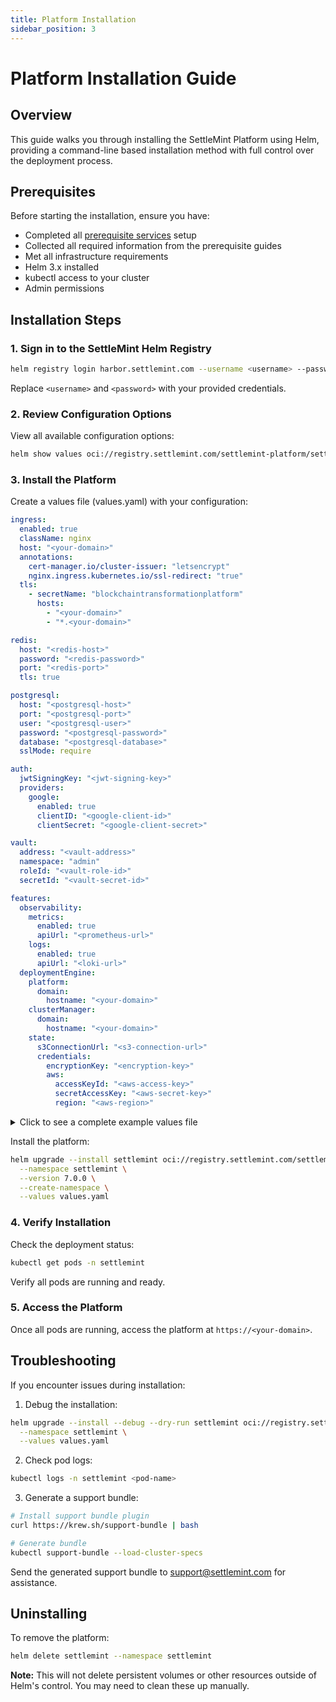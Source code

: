 ```yaml
---
title: Platform Installation
sidebar_position: 3
---
```


# Platform Installation Guide

## Overview

This guide walks you through installing the SettleMint Platform using Helm, providing a command-line based installation method with full control over the deployment process.

## Prerequisites

Before starting the installation, ensure you have:
- Completed all [prerequisite services](/launch-platform/self-hosted/installation-guide/prerequisites/overview) setup
- Collected all required information from the prerequisite guides
- Met all infrastructure requirements
- Helm 3.x installed
- kubectl access to your cluster
- Admin permissions

## Installation Steps

### 1. Sign in to the SettleMint Helm Registry

```bash
helm registry login harbor.settlemint.com --username <username> --password <password>
```

Replace `<username>` and `<password>` with your provided credentials.

### 2. Review Configuration Options

View all available configuration options:

```bash
helm show values oci://registry.settlemint.com/settlemint-platform/settlemint --version 7.0.0
```

### 3. Install the Platform

Create a values file (values.yaml) with your configuration:

```yaml
ingress:
  enabled: true
  className: nginx
  host: "<your-domain>"
  annotations:
    cert-manager.io/cluster-issuer: "letsencrypt"
    nginx.ingress.kubernetes.io/ssl-redirect: "true"
  tls:
    - secretName: "blockchaintransformationplatform"
      hosts:
        - "<your-domain>"
        - "*.<your-domain>"

redis:
  host: "<redis-host>"
  password: "<redis-password>"
  port: "<redis-port>"
  tls: true

postgresql:
  host: "<postgresql-host>"
  port: "<postgresql-port>"
  user: "<postgresql-user>"
  password: "<postgresql-password>"
  database: "<postgresql-database>"
  sslMode: require

auth:
  jwtSigningKey: "<jwt-signing-key>"
  providers:
    google:
      enabled: true
      clientID: "<google-client-id>"
      clientSecret: "<google-client-secret>"

vault:
  address: "<vault-address>"
  namespace: "admin"
  roleId: "<vault-role-id>"
  secretId: "<vault-secret-id>"

features:
  observability:
    metrics:
      enabled: true
      apiUrl: "<prometheus-url>"
    logs:
      enabled: true
      apiUrl: "<loki-url>"
  deploymentEngine:
    platform:
      domain:
        hostname: "<your-domain>"
    clusterManager:
      domain:
        hostname: "<your-domain>"
    state:
      s3ConnectionUrl: "<s3-connection-url>"
      credentials:
        encryptionKey: "<encryption-key>"
        aws:
          accessKeyId: "<aws-access-key>"
          secretAccessKey: "<aws-secret-key>"
          region: "<aws-region>"
```

<details>
<summary>Click to see a complete example values file</summary>

```yaml
ingress:
  enabled: true
  className: nginx
  host: "sandbox-demo.blockchaintransformationplatform.com"
  annotations:
    cert-manager.io/cluster-issuer: "letsencrypt"
    nginx.ingress.kubernetes.io/ssl-redirect: "true"
  tls:
    - secretName: "blockchaintransformationplatform"
      hosts:
        - "sandbox-demo.blockchaintransformationplatform.com"
        - "*.sandbox-demo.blockchaintransformationplatform.com"

redis:
  host: redis-17220.c250.eu-central-1-1.ec2.cloud.redislabs.com
  password: supersecretredispassword
  port: 17220
  tls: true

postgresql:
  host: ep-morning-moon-a20p0s24-pooler.eu-central-1.aws.neon.tech
  port: 5432
  user: sandbox-demo_owner
  password: mysupersecretpsqlpassword
  database: sandbox-demo
  sslMode: require

auth:
  jwtSigningKey: "HamMmiYGP+sBClp0tWbhlg8I5+k/OOoM+/7rNOLpHtI="
  providers:
    google:
      enabled: true
      clientID: "123456789-abcdefghijklmnopqrstuvwxyz.apps.googleusercontent.com"
      clientSecret: "GOCSPX-abcdefghijklmnopqrstuvwxyz"

vault:
  address: "https://sandbox-demo-public-vault-975715c8.ba526938.z1.hashicorp.cloud:8200"
  namespace: "admin"
  roleId: "12345678-90ab-cdef-ghij-klmnopqrstuv"
  secretId: "12345678-90ab-cdef-ghij-klmnopqrstuv"

features:
  observability:
    metrics:
      enabled: true
      apiUrl: "http://victoria-metrics-victoria-metrics-single-server.observability.svc.cluster.local:8428/prometheus/api/v1"
    logs:
      enabled: true
      apiUrl: "http://loki-gateway.observability.svc.cluster.local/loki/api/v1"
  deploymentEngine:
    platform:
      domain:
        hostname: "sandbox-demo.blockchaintransformationplatform.com"
    clusterManager:
      domain:
        hostname: "sandbox-demo.blockchaintransformationplatform.com"
    state:
      s3ConnectionUrl: "s3://sandbox-demo-bucket?region=eu-central-1"
      credentials:
        encryptionKey: "r532kL19Jrp8Fnql43ScR4UhN46Sh1QmgbJXjkPC2YI="
        aws:
          accessKeyId: "AKIAIOSFODNN7EXAMPLE"
          secretAccessKey: "wJalrXUtnFEMI/K7MDENG/bPxRfiCYEXAMPLEKEY"
          region: "eu-central-1"

app:
  replicaCount: 2
api:
  replicaCount: 2
job:
  replicaCount: 2
  resources:
    requests:
      cpu: 100m
      memory: 512Mi
  autoscaling:
    enabled: true
deployWorker:
  replicaCount: 2
  resources:
    requests:
      cpu: 100m
      memory: 512Mi
  autoscaling:
    enabled: true
clusterManager:
  replicaCount: 2
docs:
  replicaCount: 2
```

</details>

Install the platform:

```bash
helm upgrade --install settlemint oci://registry.settlemint.com/settlemint-platform/settlemint \
  --namespace settlemint \
  --version 7.0.0 \
  --create-namespace \
  --values values.yaml
```

### 4. Verify Installation

Check the deployment status:

```bash
kubectl get pods -n settlemint
```

Verify all pods are running and ready.

### 5. Access the Platform

Once all pods are running, access the platform at `https://<your-domain>`.

## Troubleshooting

If you encounter issues during installation:

1. Debug the installation:
```bash
helm upgrade --install --debug --dry-run settlemint oci://registry.settlemint.com/settlemint-platform/settlemint \
  --namespace settlemint \
  --values values.yaml
```

2. Check pod logs:
```bash
kubectl logs -n settlemint <pod-name>
```

3. Generate a support bundle:
```bash
# Install support bundle plugin
curl https://krew.sh/support-bundle | bash

# Generate bundle
kubectl support-bundle --load-cluster-specs
```

Send the generated support bundle to [support@settlemint.com](mailto:support@settlemint.com) for assistance.

## Uninstalling

To remove the platform:

```bash
helm delete settlemint --namespace settlemint
```

**Note:** This will not delete persistent volumes or other resources outside of Helm's control. You may need to clean these up manually.